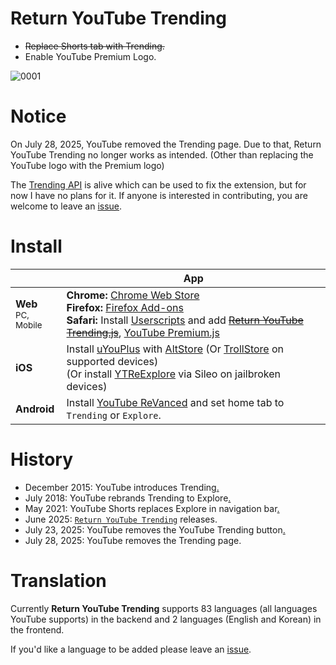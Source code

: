 # Return YouTube Trending

- ~~Replace Shorts tab with Trending.~~
- Enable YouTube Premium Logo.

![0001](https://github.com/user-attachments/assets/9502d734-2a7c-45f4-a218-66fbfaf6fd02)

# Notice

On July 28, 2025, YouTube removed the Trending page. Due to that, Return YouTube Trending no longer works as intended. (Other than replacing the YouTube logo with the Premium logo) 

The [Trending API](https://developers.google.com/youtube/v3/docs/videos/list) is alive which can be used to fix the extension, but for now I have no plans for it. If anyone is interested in contributing, you are welcome to leave an [issue](https://github.com/ReturnYouTubeTrending/ReturnYouTubeTrending/issues/new).

# Install
|  |    App |
|---|---|
| **Web**<br><sub>PC, Mobile</sub> | **Chrome:** [Chrome Web Store](https://chromewebstore.google.com/detail/return-youtube-trending/apcbkpnopnnjaegbhnmcimmnlmmbolai)<br>**Firefox:** [Firefox Add-ons](https://addons.mozilla.org/firefox/addon/return-youtube-trending/)<br>**Safari:** Install [Userscripts](https://apps.apple.com/app/userscripts/id1463298887) and add ~~[Return YouTube Trending.js](https://raw.githubusercontent.com/Dr-Sauce/ReturnYouTubeTrending/refs/heads/main/Return%20YouTube%20Trending.js)~~, [YouTube Premium.js](https://raw.githubusercontent.com/Dr-Sauce/ReturnYouTubeTrending/refs/heads/main/YouTube%20Premium.js) |
| **iOS** | Install [uYouPlus](https://github.com/qnblackcat/uYouPlus) with [AltStore](https://altstore.io/) (Or [TrollStore](https://ios.cfw.guide/installing-trollstore/) on supported devices)<br>(Or install [YTReExplore](https://www.ios-repo-updates.com/repository/poomsmart/package/com.ps.ytreexplore/) via Sileo on jailbroken devices) |
| **Android** | Install [YouTube ReVanced](https://revanced.app/) and set home tab to `Trending` or `Explore`. |

# History
- December 2015: YouTube introduces Trending[.](https://blog.youtube/culture-and-trends/youtube-rewind-2015/)
- July 2018: YouTube rebrands Trending to Explore[.](https://support.google.com/youtube/thread/33277848)
- May 2021: YouTube Shorts replaces Explore in navigation bar[.](https://support.google.com/youtube/thread/102762882/shorts-beta-u-s-expansion-important-updates-for-shorts-creators?hl=en&msgid=108706677)
- June 2025: [`Return YouTube Trending`](https://returnyoutubetrending.github.io/) releases.
- July 23, 2025: YouTube removes the YouTube Trending button[.](https://support.google.com/youtube/thread/356702168/changes-to-discovering-trending-content-on-youtube)
- July 28, 2025: YouTube removes the Trending page.

# Translation
Currently **Return YouTube Trending** supports 83 languages (all languages YouTube supports) in the backend and 2 languages (English and Korean) in the frontend. 

If you'd like a language to be added please leave an [issue](https://github.com/Dr-Sauce/ReturnYouTubeTrending/issues/new/choose).
